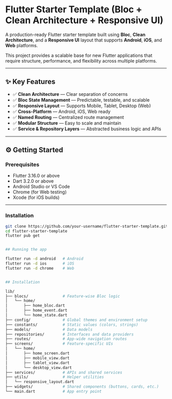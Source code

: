 # Flutter Starter Template (Bloc + Clean Architecture + Responsive UI)

A production-ready Flutter starter template built using **Bloc**, **Clean Architecture**, and a **Responsive UI** layout that supports **Android**, **iOS**, and **Web** platforms.

This project provides a scalable base for new Flutter applications that require structure, performance, and flexibility across multiple platforms.

---

## ✨ Key Features

- ✅ **Clean Architecture** — Clear separation of concerns
- ✅ **Bloc State Management** — Predictable, testable, and scalable
- ✅ **Responsive Layout** — Supports Mobile, Tablet, Desktop (Web)
- ✅ **Cross-Platform** — Android, iOS, Web ready
- ✅ **Named Routing** — Centralized route management
- ✅ **Modular Structure** — Easy to scale and maintain
- ✅ **Service & Repository Layers** — Abstracted business logic and APIs

---

## ⚙️ Getting Started

### Prerequisites

- Flutter 3.16.0 or above
- Dart 3.2.0 or above
- Android Studio or VS Code
- Chrome (for Web testing)
- Xcode (for iOS builds)

---

### Installation

```bash
git clone https://github.com/your-username/flutter-starter-template.git
cd flutter-starter-template
flutter pub get


## Running the app

flutter run -d android   # Android
flutter run -d ios       # iOS
flutter run -d chrome    # Web


## Installation

lib/
├── blocs/               # Feature-wise Bloc logic
│   └── home/
│       ├── home_bloc.dart
│       ├── home_event.dart
│       └── home_state.dart
├── config/              # Global themes and environment setup
├── constants/           # Static values (colors, strings)
├── models/              # Data models
├── repositories/        # Interfaces and data providers
├── routes/              # App-wide navigation routes
├── screens/             # Feature-specific UIs
│   └── home/
│       ├── home_screen.dart
│       ├── mobile_view.dart
│       ├── tablet_view.dart
│       └── desktop_view.dart
├── services/            # APIs and shared services
├── utils/               # Helper utilities
│   └── responsive_layout.dart
├── widgets/             # Shared components (buttons, cards, etc.)
└── main.dart            # App entry point

